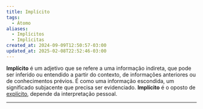```yaml
---
title: Implícito
tags:
  - Átomo
aliases:
  - Implícitos
  - Implícitas
created_at: 2024-09-09T12:50:57-03:00
updated_at: 2025-02-08T22:52:46-03:00
---
```


**Implícito** é um adjetivo que se refere a uma informação indireta, que pode ser inferido ou entendido a partir do contexto, de informações anteriores ou de conhecimentos prévios. É como uma informação escondida, um significado subjacente que precisa ser evidenciado. **Implícito** é o oposto de [explícito](content/atomos/2024/09/09/Explicito.md), depende da interpretação pessoal.

---

